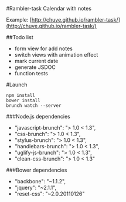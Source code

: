 #Rambler-task
Calendar with notes 

Example: [http://chuve.github.io/rambler-task/](http://chuve.github.io/rambler-task/)

##Todo list
- form view for add notes
- switch views with animation effect
- mark current date
- generate JSDOC
- function tests

#Launch
```
npm install
bower install
brunch watch --server
```

###Node.js dependencies
  - "javascript-brunch": "> 1.0 < 1.3",
  - "css-brunch": "> 1.0 < 1.3",
  - "stylus-brunch": "> 1.0 < 1.3",
  - "handlebars-brunch": "> 1.0 < 1.3",
  - "uglify-js-brunch": "> 1.0 < 1.3",
  - "clean-css-brunch": "> 1.0 < 1.3"

###Bower dependencies
  - "backbone": "~1.1.2",
  - "jquery": "~2.1.1",
  - "reset-css": "~2.0.20110126"
